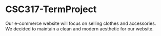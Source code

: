 # CSC317-TermProject  
Our e-commerce website will focus on selling clothes and accessories.   
We decided to maintain a clean and modern aesthetic for our website.  
 